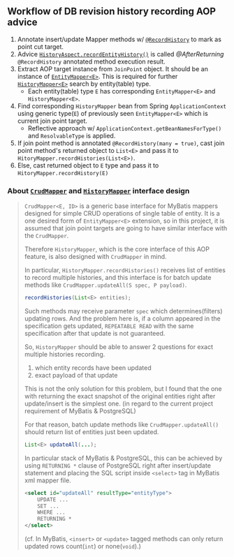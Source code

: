 ## Workflow of DB revision history recording AOP advice

1. Annotate insert/update Mapper methods w/ [`@RecordHistory`](./annotation/RecordHistory.java) to mark as point cut target.
2. Advice [`HistoryAspect.recordEntityHistory()`](./aspect/HistoryAspect.java) is called _@AfterReturning_ `@RecordHistory` annotated method execution result.
3. Extract AOP target instance from `JoinPoint` object. It should be an instance of [`EntityMapper<E>`](../../mapper/base/EntityMapper.java). This is required for further [`HistoryMapper<E>`](../../mapper/base/HistoryMapper.java) search by entity(table) type.
   - Each entity(table) type `E` has corresponding `EntityMapper<E>` and `HistoryMapper<E>`.
4. Find corresponding `HistoryMapper` bean from Spring `ApplicationContext` using generic type(`E`) of previously seen `EntityMapper<E>` which is current join point target.
   - Reflective approach w/ `ApplicationContext.getBeanNamesForType()` and `ResolvableType` is applied.
5. If join point method is annotated `@RecordHistory(many = true)`, cast join point method's returned object to `List<E>` and pass it to `HitoryMapper.recordHistories(List<E>)`. 
6. Else, cast returned object to `E` type and pass it to `HitoryMapper.recordHistory(E)`


### About [`CrudMapper`](../../mapper/base/CrudMapper.java) and [`HistoryMapper`](../../mapper/base/HistoryMapper.java) interface design

> `CrudMapper<E, ID>` is a generic base interface for MyBatis mappers designed for simple CRUD operations of single table of entity. It is a one desired form of `EntityMapper<E>` extension, so in this project, it is assumed that join point targets are going to have similar interface with the `CrudMapper`.  
> 
> Therefore `HistoryMapper`, which is the core interface of this AOP feature, is also designed with `CrudMapper` in mind. 
> 
> In particular, `HistoryMapper.recordHistories()` receives list of entities to record multiple histories, and this interface is for batch update methods like `CrudMapper.updateAll(S spec, P payload)`.
> ```java
> recordHistories(List<E> entities);
> ```
> 
> Such methods may receive parameter `spec` which determines(filters) updating rows. And the problem here is, if a column appeared in the specification gets updated, `REPEATABLE READ` with the same specification after that update is not guaranteed. 
> 
> So, `HistoryMapper` should be able to answer 2 questions for exact multiple histories recording.
> 
> 1. which entity records have been updated
> 2. exact payload of that update
> 
> This is not the only solution for this problem, but I found that the one with returning the exact snapshot of the original entities right after update/insert is the simplest one.
> (in regard to the current project requirement of MyBatis & PostgreSQL)
> 
> For that reason, batch update methods like `CrudMapper.updateAll()` should return list of entities just been updated.
> ```java
> List<E> updateAll(...);
> ```
> 
> In particular stack of MyBatis & PostgreSQL, this can be achieved by using `RETURNING *` clause of PostgreSQL right after insert/update statement and placing the SQL script inside `<select>` tag in MyBatis xml mapper file.
> ```xml
> <select id="updateAll" resultType="entityType">
>     UPDATE ...
>     SET ...
>     WHERE ...
>     RETURNING *
> </select>
> ```
> (cf. In MyBatis, `<insert>` or `<update>` tagged methods can only return updated rows count(`int`) or none(`void`).)

